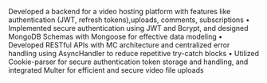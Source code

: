 Developed a backend for a video hosting platform with features like authentication (JWT, refresh tokens),uploads, comments, subscriptions
• Implemented secure authentication using JWT and Bcrypt, and designed MongoDB Schemas with Mongoose for effective data modeling
• Developed RESTful APIs with MC architecture and centralized error handling using AsyncHandler to reduce repetitive try-catch blocks
• Utilized Cookie-parser for secure authentication token storage and handling, and integrated Multer for efficient and secure video file uploads

